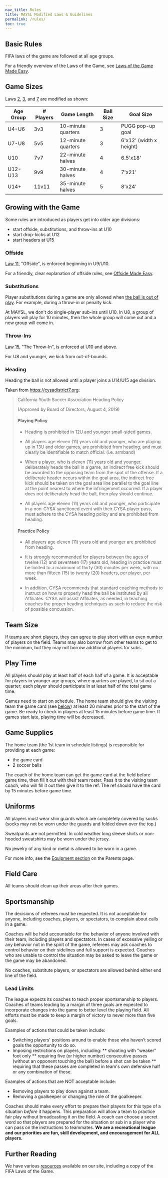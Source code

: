 ```yaml
---
nav_title: Rules
title: MAYSL Modified Laws & Guidelines
permalink: /rules/
toc: true
---
```


## Basic Rules

FIFA laws of the game are followed at all age groups.

For a friendly overview of the Laws of the Game, see
[Laws of the Game Made Easy](/files/laws-of-the-game-made-easy-2011.pdf).


## Game Sizes

Laws [2](https://www.theifab.com/laws/latest/the-ball/ "The Ball"),
[3](https://www.theifab.com/laws/latest/the-players/ "The Players"), and 
[7](https://www.theifab.com/laws/latest/the-duration-of-the-match/ "The Duration of the Match")
are modified as shown:

| Age Group | # Players | Game Length        | Ball Size | Goal Size
|-----------|-----------|--------------------|-----------|-----------
| U4-U6     | 3v3       | 10-minute quarters | 3         | PUGG pop-up goal
| U7-U8     | 5v5       | 12-minute quarters | 3         | 6'x12' (width x height)
| U10       | 7v7       | 22-minute halves   | 4         | 6.5'x18'
| U12-U13   | 9v9       | 30-minute halves   | 4         | 7'x21'
| U14+      | 11v11     | 35-minute halves   | 5         | 8'x24'


## Growing with the Game

Some rules are introduced as players get into older age divisions:

- start offside, substitutions, and throw-ins at U10
- start drop-kicks at U12
- start headers at U15

### Offside

[Law 11](https://www.theifab.com/laws/latest/offside/), "Offside", is enforced beginning
in U9/U10.

For a friendly, clear explanation of offside rules, see
[Offside Made Easy](/files/offside-made-easy.pdf).

### Substitutions

Player substitutions during a game are only allowed when [the ball is out
of play](https://www.theifab.com/laws/latest/the-ball-in-and-out-of-play/).
For example, during a throw-in or penalty kick.

At MAYSL, we don't do single-player sub-ins until U10.
In U8, a group of players will play for 10 minutes, then the whole group
will come out and a new group will come in.

### Throw-Ins

[Law 15](https://www.theifab.com/laws/latest/the-throw-in/), "The Throw-In",
is enforced at U10 and above.

For U8 and younger, we kick from out-of-bounds.

### Heading

Heading the ball is not allowed until a player joins a U14/U15 age division.

Taken from <https://cysadistrict7.org>:

> California Youth Soccer Association Heading Policy
> 
> (Approved by Board of Directors, August 4, 2019)
> 
> #### Playing Policy
> 
> * Heading is prohibited in 12U and younger small-sided games.
> 
> * All players age eleven (11) years old and younger, who are playing
>   up in 13U and older games, are prohibited from heading, and must
>   clearly be identifiable to match official. (i.e. armband)
> 
> * When a player, who is eleven (11) years old and younger, deliberately
>   heads the ball in a game, an indirect free kick should be awarded
>   to the opposing team from the spot of the offense. If a deliberate
>   header occurs within the goal area, the indirect free kick should
>   be taken on the goal area line parallel to the goal line at the
>   point nearest to where the infringement occurred. If a player does
>   not deliberately head the ball, then play should continue.
> 
> * All players age eleven (11) years old and younger, who participate
>   in a non-CYSA sanctioned event with their CYSA player pass, must
>   adhere to the CYSA heading policy and are prohibited from heading.
> 
> #### Practice Policy
> 
> * All players age eleven (11) years old and younger are prohibited from heading.
> 
> * It is strongly recommended for players between the ages of twelve
>   (12) and seventeen (17) years old, heading in practice must be
>   limited to a maximum of thirty (30) minutes per week, with no more
>   than fifteen (15) to twenty (20) headers, per player, per week.
> 
> * In addition, CYSA recommends that standard coaching methods to
>   instruct on how to properly head the ball be instituted by all
>   Affiliates. CYSA will assist Affiliates, as needed, in teaching
>   coaches the proper heading techniques as such to reduce the risk
>   of possible concussion.


## Team Size

If teams are short players, they can agree to play short with an
even number of players on the field. Teams may also borrow from
other teams to get to the minimum, but they may not borrow additional
players for subs.


## Play Time

All players should play at least half of each half of a game. It
is acceptable for players in younger age groups, where quarters are
played, to sit out a quarter; each player should participate in at
least half of the total game time.

Games need to start on schedule. The home team should give the
visiting team the game card (see [below](#game-supplies)) at least
20 minutes prior to the start of the game. Be ready to check in
players at least 15 minutes before game time. If games start late,
playing time will be decreased.


## Game Supplies

The home team (the 1st team in schedule listings) is responsible for
providing at each game:

- the game card
- 2 soccer balls

The coach of the home team can get the game card at the field before
game time, then fill it out with their team roster. Pass it to the
visiting team coach, who will fill it out then give it to the ref.
The ref should have the card by 15 minutes before game time.


## Uniforms

All players must wear shin guards which are completely covered by
socks (socks may not be worn under the guards and folded down over
the top.)

Sweatpants are not permitted. In cold weather long sleeve
shirts or non-hooded sweatshirts may be worn under the jersey.

No jewelry of any kind or metal is allowed to be worn in a game.

For more info, see the [Equipment section](/parents/#equipment)
on the Parents page.


## Field Care

All teams should clean up their areas after their games.


## Sportsmanship

The decisions of referees must be respected. It is not acceptable
for anyone, including coaches, players, or spectators, to complain
about calls in a game.

Coaches will be held accountable for the behavior of anyone involved
with their team, including players and spectators. In cases of
excessive yelling or any behavior not in the spirit of the game,
referees may ask coaches to control behavior on their sidelines and
full support is expected. Coaches who are unable to control the
situation may be asked to leave the game or the game may be abandoned.

No coaches, substitute players, or spectators are allowed behind
either end line of the field.


### Lead Limits

The league expects its coaches to teach proper sportsmanship to
players. Coaches of teams leading by a margin of three goals are
expected to incorporate changes into the game to better level the
playing field. All efforts must be made to keep a margin of victory
to never more than five goals.

Examples of actions that could be taken include:

* Switching players' positions around to enable those who haven't
  scored goals the opportunity to do so.
* Imposing restrictions on players, including:
** shooting with "weaker" foot only
** requiring five (or higher number) consecutive passes (without an opponent
   touching the ball) before a shot can be taken
** requiring that these passes are completed in team's own defensive half
   or any combination of these.

Examples of actions that are NOT acceptable include:

* Removing players to play down against a team.
* Removing a goalkeeper or changing the role of the goalkeeper.

Coaches should make every effort to prepare their players for
this type of a situation _before_ it happens. This preparation will
allow a team to practice fair play without broadcasting it on the
field. A coach can choose a secret word so that players are prepared
for the situation or sub in a player who can pass on the instructions
to teammates. **We are a recreational league and our priorities are
fun, skill development, and encouragement for ALL players.**


## Further Reading

We have various [resources](/resources/) available on our site,
including a copy of the FIFA Laws of the Game.
